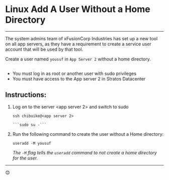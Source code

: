 # Linux Add A User Without a Home Directory

---
The system admins team of xFusionCorp Industries has set up a new tool on all app servers, as they have a requirement to create a service user account that will be used by that tool.

Create a user named ```yousuf```  in ```App Server 2``` without a home directory.

##
* You must log in as root or another user with sudo privileges
* You must have access to the App server 2 in Stratos Datacenter

## Instructions:

1. Log on to the server <app server 2> and switch to sudo

   ```ssh chibuike@<app server 2>```

       ```sudo su -```

2. Run the following command to create the user without a Home directory:
    
     ```useradd -M yousuf```

     *The ```-M```   flag tells the   ```useradd```   command to not create a home directory for the user.*

---
😊